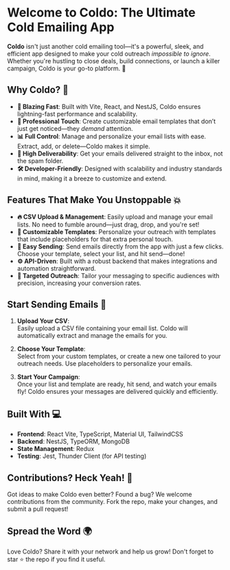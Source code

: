 # Welcome to Coldo: The Ultimate Cold Emailing App

**Coldo** isn't just another cold emailing tool—it's a powerful, sleek, and efficient app designed to make your cold outreach *impossible to ignore*. Whether you're hustling to close deals, build connections, or launch a killer campaign, Coldo is your go-to platform. 🚀

<!-- ![Coldo Logo](path/to/logo.png) -->

## Why Coldo? 🤔

- **🚀 Blazing Fast**: Built with Vite, React, and NestJS, Coldo ensures lightning-fast performance and scalability.
- **💼 Professional Touch**: Create customizable email templates that don’t just get noticed—they *demand* attention.
- **📊 Full Control**: Manage and personalize your email lists with ease. Extract, add, or delete—Coldo makes it simple.
- **💌 High Deliverability**: Get your emails delivered straight to the inbox, not the spam folder.
- **🛠️ Developer-Friendly**: Designed with scalability and industry standards in mind, making it a breeze to customize and extend.

## Features That Make You Unstoppable 💥

- **🔥 CSV Upload & Management**: Easily upload and manage your email lists. No need to fumble around—just drag, drop, and you're set!
- **🎨 Customizable Templates**: Personalize your outreach with templates that include placeholders for that extra personal touch.
- **📧 Easy Sending**: Send emails directly from the app with just a few clicks. Choose your template, select your list, and hit send—done!
- **⚙️ API-Driven**: Built with a robust backend that makes integrations and automation straightforward.
- **🎯 Targeted Outreach**: Tailor your messaging to specific audiences with precision, increasing your conversion rates.

## Start Sending Emails 💌

1. **Upload Your CSV**:  
   Easily upload a CSV file containing your email list. Coldo will automatically extract and manage the emails for you.

2. **Choose Your Template**:  
   Select from your custom templates, or create a new one tailored to your outreach needs. Use placeholders to personalize your emails.

3. **Start Your Campaign**:  
   Once your list and template are ready, hit send, and watch your emails fly! Coldo ensures your messages are delivered quickly and efficiently.

## Built With 💻

- **Frontend**: React Vite, TypeScript, Material UI, TailwindCSS
- **Backend**: NestJS, TypeORM, MongoDB
- **State Management**: Redux
- **Testing**: Jest, Thunder Client (for API testing)

## Contributions? Heck Yeah! 💪

Got ideas to make Coldo even better? Found a bug? We welcome contributions from the community. Fork the repo, make your changes, and submit a pull request!

## Spread the Word 🌍

Love Coldo? Share it with your network and help us grow! Don't forget to star ⭐ the repo if you find it useful.
